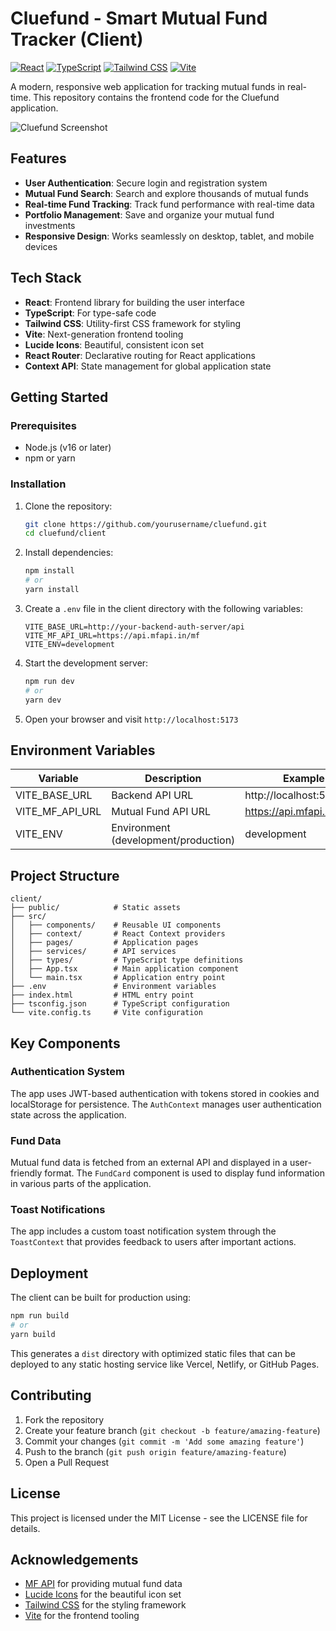 # Cluefund - Smart Mutual Fund Tracker (Client)

[![React](https://img.shields.io/badge/React-18.x-61dafb)](https://reactjs.org/)
[![TypeScript](https://img.shields.io/badge/TypeScript-5.x-3178c6)](https://www.typescriptlang.org/)
[![Tailwind CSS](https://img.shields.io/badge/Tailwind-3.x-38bdf8)](https://tailwindcss.com/)
[![Vite](https://img.shields.io/badge/Vite-4.x-646cff)](https://vitejs.dev/)

A modern, responsive web application for tracking mutual funds in real-time. This repository contains the frontend code for the Cluefund application.

![Cluefund Screenshot](https://via.placeholder.com/800x400?text=Cluefund+Screenshot)

## Features

- **User Authentication**: Secure login and registration system
- **Mutual Fund Search**: Search and explore thousands of mutual funds
- **Real-time Fund Tracking**: Track fund performance with real-time data
- **Portfolio Management**: Save and organize your mutual fund investments
- **Responsive Design**: Works seamlessly on desktop, tablet, and mobile devices

## Tech Stack

- **React**: Frontend library for building the user interface
- **TypeScript**: For type-safe code
- **Tailwind CSS**: Utility-first CSS framework for styling
- **Vite**: Next-generation frontend tooling
- **Lucide Icons**: Beautiful, consistent icon set
- **React Router**: Declarative routing for React applications
- **Context API**: State management for global application state

## Getting Started

### Prerequisites

- Node.js (v16 or later)
- npm or yarn

### Installation

1. Clone the repository:
   ```bash
   git clone https://github.com/yourusername/cluefund.git
   cd cluefund/client
   ```

2. Install dependencies:
   ```bash
   npm install
   # or
   yarn install
   ```

3. Create a `.env` file in the client directory with the following variables:
   ```
   VITE_BASE_URL=http://your-backend-auth-server/api
   VITE_MF_API_URL=https://api.mfapi.in/mf
   VITE_ENV=development
   ```

4. Start the development server:
   ```bash
   npm run dev
   # or
   yarn dev
   ```

5. Open your browser and visit `http://localhost:5173`

## Environment Variables

| Variable | Description | Example |
|----------|-------------|---------|
| VITE_BASE_URL | Backend API URL | http://localhost:5678/api |
| VITE_MF_API_URL | Mutual Fund API URL | https://api.mfapi.in/mf |
| VITE_ENV | Environment (development/production) | development |

## Project Structure

```
client/
├── public/            # Static assets
├── src/
│   ├── components/    # Reusable UI components
│   ├── context/       # React Context providers
│   ├── pages/         # Application pages
│   ├── services/      # API services
│   ├── types/         # TypeScript type definitions
│   ├── App.tsx        # Main application component
│   └── main.tsx       # Application entry point
├── .env               # Environment variables
├── index.html         # HTML entry point
├── tsconfig.json      # TypeScript configuration
└── vite.config.ts     # Vite configuration
```

## Key Components

### Authentication System

The app uses JWT-based authentication with tokens stored in cookies and localStorage for persistence. The `AuthContext` manages user authentication state across the application.

### Fund Data

Mutual fund data is fetched from an external API and displayed in a user-friendly format. The `FundCard` component is used to display fund information in various parts of the application.

### Toast Notifications

The app includes a custom toast notification system through the `ToastContext` that provides feedback to users after important actions.

## Deployment

The client can be built for production using:

```bash
npm run build
# or
yarn build
```

This generates a `dist` directory with optimized static files that can be deployed to any static hosting service like Vercel, Netlify, or GitHub Pages.

## Contributing

1. Fork the repository
2. Create your feature branch (`git checkout -b feature/amazing-feature`)
3. Commit your changes (`git commit -m 'Add some amazing feature'`)
4. Push to the branch (`git push origin feature/amazing-feature`)
5. Open a Pull Request

## License

This project is licensed under the MIT License - see the LICENSE file for details.

## Acknowledgements

- [MF API](https://www.mfapi.in/) for providing mutual fund data
- [Lucide Icons](https://lucide.dev/) for the beautiful icon set
- [Tailwind CSS](https://tailwindcss.com/) for the styling framework
- [Vite](https://vitejs.dev/) for the frontend tooling
